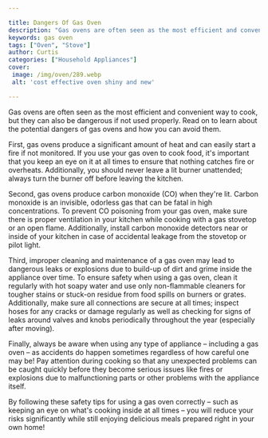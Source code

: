 ```yaml
---

title: Dangers Of Gas Oven
description: "Gas ovens are often seen as the most efficient and convenient way to cook, but they can also be dangerous if not used properly. Re...continue on"
keywords: gas oven
tags: ["Oven", "Stove"]
author: Curtis
categories: ["Household Appliances"]
cover: 
 image: /img/oven/289.webp
 alt: 'cost effective oven shiny and new'

---
```


Gas ovens are often seen as the most efficient and convenient way to cook, but they can also be dangerous if not used properly. Read on to learn about the potential dangers of gas ovens and how you can avoid them.

First, gas ovens produce a significant amount of heat and can easily start a fire if not monitored. If you use your gas oven to cook food, it's important that you keep an eye on it at all times to ensure that nothing catches fire or overheats. Additionally, you should never leave a lit burner unattended; always turn the burner off before leaving the kitchen. 

Second, gas ovens produce carbon monoxide (CO) when they're lit. Carbon monoxide is an invisible, odorless gas that can be fatal in high concentrations. To prevent CO poisoning from your gas oven, make sure there is proper ventilation in your kitchen while cooking with a gas stovetop or an open flame. Additionally, install carbon monoxide detectors near or inside of your kitchen in case of accidental leakage from the stovetop or pilot light. 

Third, improper cleaning and maintenance of a gas oven may lead to dangerous leaks or explosions due to build-up of dirt and grime inside the appliance over time. To ensure safety when using a gas oven, clean it regularly with hot soapy water and use only non-flammable cleaners for tougher stains or stuck-on residue from food spills on burners or grates. Additionally, make sure all connections are secure at all times; inspect hoses for any cracks or damage regularly as well as checking for signs of leaks around valves and knobs periodically throughout the year (especially after moving). 

Finally, always be aware when using any type of appliance – including a gas oven – as accidents do happen sometimes regardless of how careful one may be! Pay attention during cooking so that any unexpected problems can be caught quickly before they become serious issues like fires or explosions due to malfunctioning parts or other problems with the appliance itself. 

By following these safety tips for using a gas oven correctly – such as keeping an eye on what's cooking inside at all times – you will reduce your risks significantly while still enjoying delicious meals prepared right in your own home!
